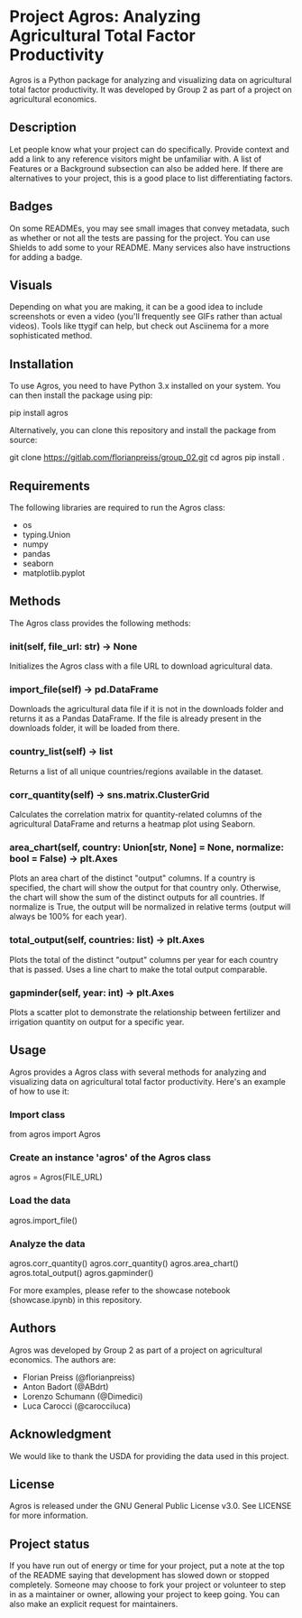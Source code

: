 # Project Agros: Analyzing Agricultural Total Factor Productivity
Agros is a Python package for analyzing and visualizing data on agricultural total factor productivity. It was developed by Group 2 as part of a project on agricultural economics.

## Description
Let people know what your project can do specifically. Provide context and add a link to any reference visitors might be unfamiliar with. A list of Features or a Background subsection can also be added here. If there are alternatives to your project, this is a good place to list differentiating factors.

## Badges
On some READMEs, you may see small images that convey metadata, such as whether or not all the tests are passing for the project. You can use Shields to add some to your README. Many services also have instructions for adding a badge.

## Visuals
Depending on what you are making, it can be a good idea to include screenshots or even a video (you'll frequently see GIFs rather than actual videos). Tools like ttygif can help, but check out Asciinema for a more sophisticated method.

## Installation
To use Agros, you need to have Python 3.x installed on your system. You can then install the package using pip:

pip install agros

Alternatively, you can clone this repository and install the package from source:

git clone https://gitlab.com/florianpreiss/group_02.git
cd agros
pip install .

## Requirements
The following libraries are required to run the Agros class:

- os
- typing.Union
- numpy
- pandas
- seaborn
- matplotlib.pyplot

## Methods
The Agros class provides the following methods:

### __init__(self, file_url: str) -> None
Initializes the Agros class with a file URL to download agricultural data.

### import_file(self) -> pd.DataFrame
Downloads the agricultural data file if it is not in the downloads folder and returns it as a Pandas DataFrame. If the file is already present in the downloads folder, it will be loaded from there.

### country_list(self) -> list
Returns a list of all unique countries/regions available in the dataset.

### corr_quantity(self) -> sns.matrix.ClusterGrid
Calculates the correlation matrix for quantity-related columns of the agricultural DataFrame and returns a heatmap plot using Seaborn.

### area_chart(self, country: Union[str, None] = None, normalize: bool = False) -> plt.Axes
Plots an area chart of the distinct "output" columns. If a country is specified, the chart will show the output for that country only. Otherwise, the chart will show the sum of the distinct outputs for all countries. If normalize is True, the output will be normalized in relative terms (output will always be 100% for each year).

### total_output(self, countries: list) -> plt.Axes
Plots the total of the distinct "output" columns per year for each country that is passed. Uses a line chart to make the total output comparable.

### gapminder(self, year: int) -> plt.Axes
Plots a scatter plot to demonstrate the relationship between fertilizer and irrigation quantity on output for a specific year.

## Usage
Agros provides a Agros class with several methods for analyzing and visualizing data on agricultural total factor productivity. Here's an example of how to use it:

### Import class
from agros import Agros

### Create an instance 'agros' of the Agros class
agros = Agros(FILE_URL)

### Load the data
agros.import_file()

### Analyze the data
agros.corr_quantity()
agros.corr_quantity()
agros.area_chart()
agros.total_output()
agros.gapminder()

For more examples, please refer to the showcase notebook (showcase.ipynb) in this repository.

## Authors
Agros was developed by Group 2 as part of a project on agricultural economics. The authors are:

- Florian Preiss (@florianpreiss)
- Anton Badort (@ABdrt)
- Lorenzo Schumann (@Dimedici)
- Luca Carocci (@carocciluca)

## Acknowledgment
We would like to thank the USDA for providing the data used in this project.

## License
Agros is released under the GNU General Public License v3.0. See LICENSE for more information.

## Project status
If you have run out of energy or time for your project, put a note at the top of the README saying that development has slowed down or stopped completely. Someone may choose to fork your project or volunteer to step in as a maintainer or owner, allowing your project to keep going. You can also make an explicit request for maintainers.

